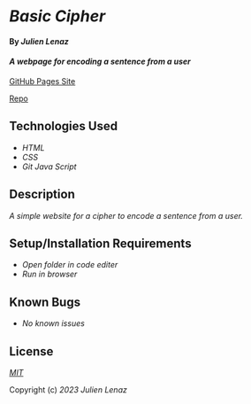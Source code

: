 # _Basic Cipher_

#### By _**Julien Lenaz**_

#### _A webpage for encoding a sentence from a user_

[GitHub Pages Site](https://julienlen.github.io/cipher)

[Repo](https://github.com/julienlen/cipher) 

## Technologies Used

* _HTML_
* _CSS_
* _Git_
_Java Script_

## Description

_A simple website for a cipher to encode a sentence from a user._

## Setup/Installation Requirements

* _Open folder in code editer_
* _Run in browser_


## Known Bugs

* _No known issues_

## License

_[MIT](https://choosealicense.com/licenses/mit/)_

Copyright (c) _2023_ _Julien Lenaz_ 
